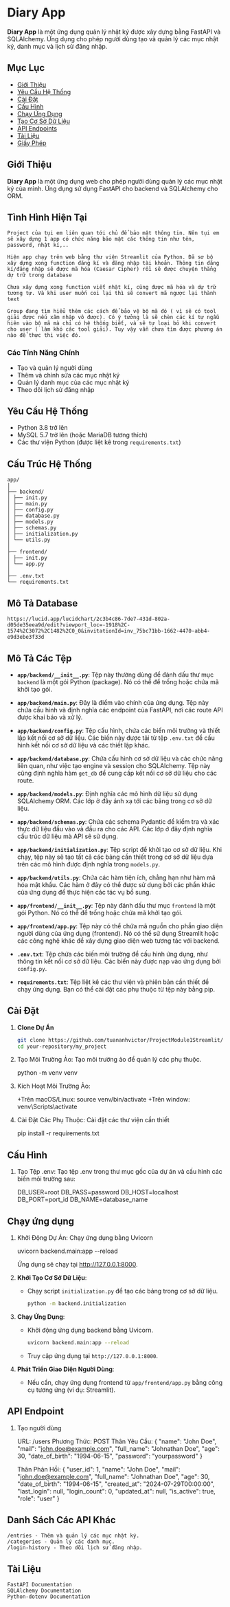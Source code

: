 # Diary App

**Diary App** là một ứng dụng quản lý nhật ký được xây dựng bằng FastAPI và SQLAlchemy. Ứng dụng cho phép người dùng tạo và quản lý các mục nhật ký, danh mục và lịch sử đăng nhập.

## Mục Lục

- [Giới Thiệu](#giới-thiệu)
- [Yêu Cầu Hệ Thống](#yêu-cầu-hệ-thống)
- [Cài Đặt](#cài-đặt)
- [Cấu Hình](#cấu-hình)
- [Chạy Ứng Dụng](#chạy-ứng-dụng)
- [Tạo Cơ Sở Dữ Liệu](#tạo-cơ-sở-dữ-liệu)
- [API Endpoints](#api-endpoints)
- [Tài Liệu](#tài-liệu)
- [Giấy Phép](#giấy-phép)

## Giới Thiệu

**Diary App** là một ứng dụng web cho phép người dùng quản lý các mục nhật ký của mình. Ứng dụng sử dụng FastAPI cho backend và SQLAlchemy cho ORM. 

## Tình Hình Hiện Tại

    Project của tụi em liên quan tới chủ để bảo mật thông tin. Nên tụi em sẽ xây dựng 1 app có chức năng bảo mật các thông tin như tên, password, nhật kí,..
    
    Hiện app chạy trên web bằng thư viện Streamlit của Python. Đã sơ bộ xây dựng xong function đăng kí và đăng nhập tài khoản. Thông tin đăng kí/đăng nhập sẽ được mã hóa (Caesar Cipher) rồi sẽ được chuyện thẳng dự trữ trong database

    Chưa xây dựng xong function viết nhật kí, cũng được mã hóa và dự trữ tương tự. Và khi user muốn coi lại thì sẽ convert mã ngược lại thành text

    Group đang tìm hiểu thêm các cách để bảo vệ bộ mã đó ( vì sẽ có tool giải được nếu xâm nhập vô được). Có ý tưởng là sẽ chèn các kí tự ngẫu hiên vào bộ mã mà chỉ có hệ thống biết, và sẽ tự loại bỏ khi convert cho user ( làm khó các tool giải). Tuy vậy vẫn chưa tìm được phương án nào để thực thi việc đó.

### Các Tính Năng Chính

- Tạo và quản lý người dùng
- Thêm và chỉnh sửa các mục nhật ký
- Quản lý danh mục của các mục nhật ký
- Theo dõi lịch sử đăng nhập

## Yêu Cầu Hệ Thống

- Python 3.8 trở lên
- MySQL 5.7 trở lên (hoặc MariaDB tương thích)
- Các thư viện Python (được liệt kê trong `requirements.txt`)

## Cấu Trúc Hệ Thống
    
    app/
    │
    ├── backend/
    │ ├── init.py
    │ ├── main.py
    │ ├── config.py
    │ ├── database.py
    │ ├── models.py
    │ ├── schemas.py
    │ ├── initialization.py
    │ └── utils.py
    │
    ├── frontend/
    │ ├── init.py
    │ └── app.py
    │
    ├── .env.txt
    └── requirements.txt


## Mô Tả Database

    https://lucid.app/lucidchart/2c3b4c86-7de7-431d-802a-d05de35eea9d/edit?viewport_loc=-1918%2C-1574%2C3072%2C1482%2C0_0&invitationId=inv_75bc71bb-1662-4470-abb4-e9d3ebe3f33d
    

## Mô Tả Các Tệp

- **`app/backend/__init__.py`**: Tệp này thường dùng để đánh dấu thư mục `backend` là một gói Python (package). Nó có thể để trống hoặc chứa mã khởi tạo gói.

- **`app/backend/main.py`**: Đây là điểm vào chính của ứng dụng. Tệp này chứa cấu hình và định nghĩa các endpoint của FastAPI, nơi các route API được khai báo và xử lý.

- **`app/backend/config.py`**: Tệp cấu hình, chứa các biến môi trường và thiết lập kết nối cơ sở dữ liệu. Các biến này được tải từ tệp `.env.txt` để cấu hình kết nối cơ sở dữ liệu và các thiết lập khác.

- **`app/backend/database.py`**: Chứa cấu hình cơ sở dữ liệu và các chức năng liên quan, như việc tạo engine và session cho SQLAlchemy. Tệp này cũng định nghĩa hàm `get_db` để cung cấp kết nối cơ sở dữ liệu cho các route.

- **`app/backend/models.py`**: Định nghĩa các mô hình dữ liệu sử dụng SQLAlchemy ORM. Các lớp ở đây ánh xạ tới các bảng trong cơ sở dữ liệu.

- **`app/backend/schemas.py`**: Chứa các schema Pydantic để kiểm tra và xác thực dữ liệu đầu vào và đầu ra cho các API. Các lớp ở đây định nghĩa cấu trúc dữ liệu mà API sẽ sử dụng.

- **`app/backend/initialization.py`**: Tệp script để khởi tạo cơ sở dữ liệu. Khi chạy, tệp này sẽ tạo tất cả các bảng cần thiết trong cơ sở dữ liệu dựa trên các mô hình được định nghĩa trong `models.py`.

- **`app/backend/utils.py`**: Chứa các hàm tiện ích, chẳng hạn như hàm mã hóa mật khẩu. Các hàm ở đây có thể được sử dụng bởi các phần khác của ứng dụng để thực hiện các tác vụ bổ sung.

- **`app/frontend/__init__.py`**: Tệp này đánh dấu thư mục `frontend` là một gói Python. Nó có thể để trống hoặc chứa mã khởi tạo gói.

- **`app/frontend/app.py`**: Tệp này có thể chứa mã nguồn cho phần giao diện người dùng của ứng dụng (frontend). Nó có thể sử dụng Streamlit hoặc các công nghệ khác để xây dựng giao diện web tương tác với backend.

- **`.env.txt`**: Tệp chứa các biến môi trường để cấu hình ứng dụng, như thông tin kết nối cơ sở dữ liệu. Các biến này được nạp vào ứng dụng bởi `config.py`.

- **`requirements.txt`**: Tệp liệt kê các thư viện và phiên bản cần thiết để chạy ứng dụng. Bạn có thể cài đặt các phụ thuộc từ tệp này bằng pip.
## Cài Đặt

1. **Clone Dự Án**

   ```sh
   git clone https://github.com/tuananhvictor/ProjectModule1Streamlit/tree/main/.vscode/my_project
   cd your-repository/my_project


2. Tạo Môi Trường Ảo: Tạo môi trường ảo để quản lý các phụ thuộc.

    python -m venv venv

3. Kích Hoạt Môi Trường Ảo:

    +Trên macOS/Linux:
        source venv/bin/activate
    +Trên window:
        venv\Scripts\activate

4. Cài Đặt Các Phụ Thuộc: Cài đặt các thư viện cần thiết

    pip install -r requirements.txt



    



## Cấu Hình

1. Tạo Tệp .env: Tạo tệp .env trong thư mục gốc của dự án và cấu hình các biến môi trường sau:

    DB_USER=root
    DB_PASS=password
    DB_HOST=localhost
    DB_PORT=port_id
    DB_NAME=database_name

## Chạy ứng dụng
    
1. Khởi Động Dự Án: Chạy ứng dụng bằng Uvicorn

    uvicorn backend.main:app --reload

    Ứng dụng sẽ chạy tại http://127.0.0.1:8000.

2. **Khởi Tạo Cơ Sở Dữ Liệu**:
   - Chạy script `initialization.py` để tạo các bảng trong cơ sở dữ liệu.
     ```sh
     python -m backend.initialization
     ```

3. **Chạy Ứng Dụng**:
   - Khởi động ứng dụng backend bằng Uvicorn.
     ```sh
     uvicorn backend.main:app --reload
     ```
   - Truy cập ứng dụng tại `http://127.0.0.1:8000`.

4. **Phát Triển Giao Diện Người Dùng**:
   - Nếu cần, chạy ứng dụng frontend từ `app/frontend/app.py` bằng công cụ tương ứng (ví dụ: Streamlit).

## API Endpoint

1. Tạo người dùng 

    URL: /users
    Phương Thức: POST
    Thân Yêu Cầu:
        {
    "name": "John Doe",
    "mail": "john.doe@example.com",
    "full_name": "Johnathan Doe",
    "age": 30,
    "date_of_birth": "1994-06-15",
    "password": "yourpassword"
    }

    Thân Phản Hồi:
                {
    "user_id": 1,
    "name": "John Doe",
    "mail": "john.doe@example.com",
    "full_name": "Johnathan Doe",
    "age": 30,
    "date_of_birth": "1994-06-15",
    "created_at": "2024-07-29T00:00:00",
    "last_login": null,
    "login_count": 0,
    "updated_at": null,
    "is_active": true,
    "role": "user"
    }

## Danh Sách Các API Khác

    /entries - Thêm và quản lý các mục nhật ký.
    /categories - Quản lý các danh mục.
    /login-history - Theo dõi lịch sử đăng nhập.

## Tài Liệu

    FastAPI Documentation
    SQLAlchemy Documentation
    Python-dotenv Documentation





